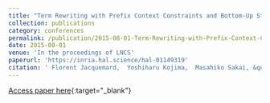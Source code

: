 ```yaml
---
title: "Term Rewriting with Prefix Context Constraints and Bottom-Up Strategies"
collection: publications
category: conferences
permalink: /publication/2015-08-01-Term-Rewriting-with-Prefix-Context-Constraints-and-Bottom-Up-Strategies
date: 2015-08-01
venue: 'In the proceedings of LNCS'
paperurl: 'https://inria.hal.science/hal-01149319'
citation: ' Florent Jacquemard,  Yoshiharu Kojima,  Masahiko Sakai, &quot;Term Rewriting with Prefix Context Constraints and Bottom-Up Strategies.&quot; In the proceedings of LNCS, 2015.'
---
```

[Access paper here](https://inria.hal.science/hal-01149319){:target="_blank"}
